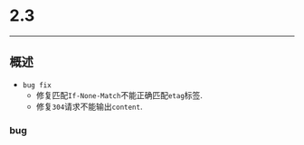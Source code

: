 # 2.3

---

## 概述

* `bug fix`
	* 修复匹配`If-None-Match`不能正确匹配`etag`标签.
	* 修复`304`请求不能输出`content`. 

### bug

